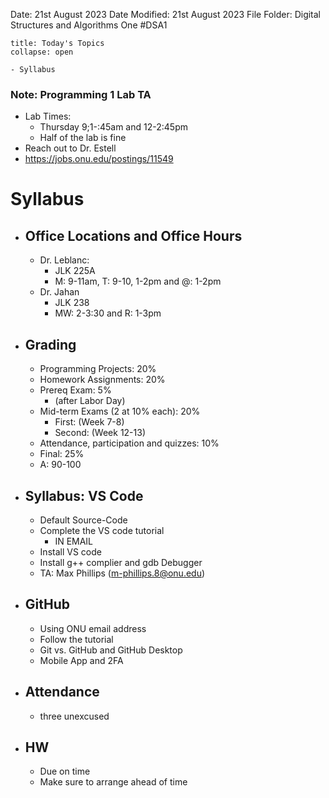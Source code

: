 Date: 21st August 2023
Date Modified: 21st August 2023
File Folder: Digital Structures and Algorithms One
#DSA1

```ad-abstract
title: Today's Topics
collapse: open

- Syllabus

```

### Note: Programming 1 Lab TA

- Lab Times:
	- Thursday 9;1-:45am and 12-2:45pm
	- Half of the lab is fine
- Reach out to Dr. Estell
- https://jobs.onu.edu/postings/11549

# Syllabus

- ## Office Locations and Office Hours
	- Dr. Leblanc:
		- JLK 225A
		- M: 9-11am, T: 9-10, 1-2pm and @: 1-2pm
	- Dr. Jahan
		- JLK 238
		- MW: 2-3:30 and R: 1-3pm
- ## Grading
	- Programming Projects: 20%
	- Homework Assignments: 20%
	- Prereq Exam: 5% 
		- (after Labor Day)
	- Mid-term Exams (2 at 10% each): 20% 
		- First: (Week 7-8)
		- Second: (Week 12-13)
	- Attendance, participation and quizzes: 10%
	- Final: 25%
	- A: 90-100
- ## Syllabus: VS Code
	- Default Source-Code
	- Complete the VS code tutorial
		- IN EMAIL
	- Install VS code
	- Install g++ complier and gdb Debugger
	- TA: Max Phillips (m-phillips.8@onu.edu)
- ## GitHub
	- Using ONU email address
	- Follow the tutorial
	- Git vs. GitHub and GitHub Desktop
	- Mobile App and 2FA
- ## Attendance
	- three unexcused
- ## HW
	- Due on time 
	- Make sure to arrange ahead of time